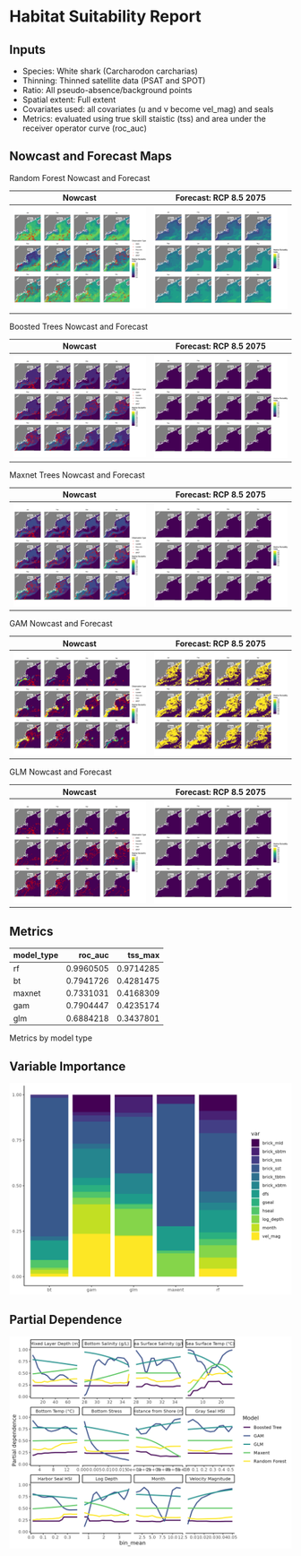 Habitat Suitability Report
================

## Inputs

- Species: White shark (Carcharodon carcharias)
- Thinning: Thinned satellite data (PSAT and SPOT)
- Ratio: All pseudo-absence/background points
- Spatial extent: Full extent
- Covariates used: all covariates (u and v become vel_mag) and seals
- Metrics: evaluated using true skill staistic (tss) and area under the
  receiver operator curve (roc_auc)

## Nowcast and Forecast Maps

Random Forest Nowcast and Forecast

| Nowcast | Forecast: RCP 8.5 2075 |
|:--:|:--:|
| ![](../../../../tidy_reports/versions/c11/000560/c11.000560.01_12_rf_compiled_casts.png) | ![](../../../../tidy_reports/versions/c11/000564/c11.000564.01_12_rf_compiled_casts.png) |

Boosted Trees Nowcast and Forecast

| Nowcast | Forecast: RCP 8.5 2075 |
|:--:|:--:|
| ![](../../../../tidy_reports/versions/c11/000560/c11.000560.01_12_bt_compiled_casts.png) | ![](../../../../tidy_reports/versions/c11/000564/c11.000564.01_12_bt_compiled_casts.png) |

Maxnet Trees Nowcast and Forecast

| Nowcast | Forecast: RCP 8.5 2075 |
|:--:|:--:|
| ![](../../../../tidy_reports/versions/c11/000560/c11.000560.01_12_maxent_compiled_casts.png) | ![](../../../../tidy_reports/versions/c11/000564/c11.000564.01_12_maxent_compiled_casts.png) |

GAM Nowcast and Forecast

| Nowcast | Forecast: RCP 8.5 2075 |
|:--:|:--:|
| ![](../../../../tidy_reports/versions/c11/000560/c11.000560.01_12_gam_compiled_casts.png) | ![](../../../../tidy_reports/versions/c11/000564/c11.000564.01_12_gam_compiled_casts.png) |

GLM Nowcast and Forecast

| Nowcast | Forecast: RCP 8.5 2075 |
|:--:|:--:|
| ![](../../../../tidy_reports/versions/c11/000560/c11.000560.01_12_glm_compiled_casts.png) | ![](../../../../tidy_reports/versions/c11/000564/c11.000564.01_12_glm_compiled_casts.png) |

## Metrics

| model_type |   roc_auc |   tss_max |
|:-----------|----------:|----------:|
| rf         | 0.9960505 | 0.9714285 |
| bt         | 0.7941726 | 0.4281475 |
| maxnet     | 0.7331031 | 0.4168309 |
| gam        | 0.7904447 | 0.4235174 |
| glm        | 0.6884218 | 0.3437801 |

Metrics by model type

## Variable Importance

![](m11.00056_tidy_compiled_files/figure-gfm/variable_importance-1.png)

## Partial Dependence

![](m11.00056_tidy_compiled_files/figure-gfm/partial_dependence-1.png)
